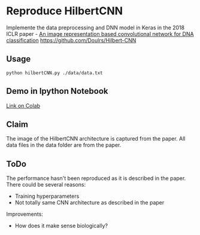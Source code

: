 # Reproduce HilbertCNN

Implemente the data preprocessing and DNN model in Keras in the 2018 ICLR paper - [An image representation based convolutional network for DNA classification](https://arxiv.org/abs/1806.04931) https://github.com/Doulrs/Hilbert-CNN

## Usage

```
python hilbertCNN.py ./data/data.txt
```

## Demo in Ipython Notebook

[Link on Colab](https://colab.research.google.com/drive/1OI1fcjaXSzpBF3ZcRL_QRHF3pewGLrqy)

## Claim

The image of the HilbertCNN architecture is captured from the paper.
All data files in the data folder are from the paper. 

## ToDo

The performance hasn't been reproduced as it is described in the paper. There could be several reasons:

- Training hyperparameters
- Not totally same CNN architecture as described in the paper

Improvements:

- How does it make sense biologically?

